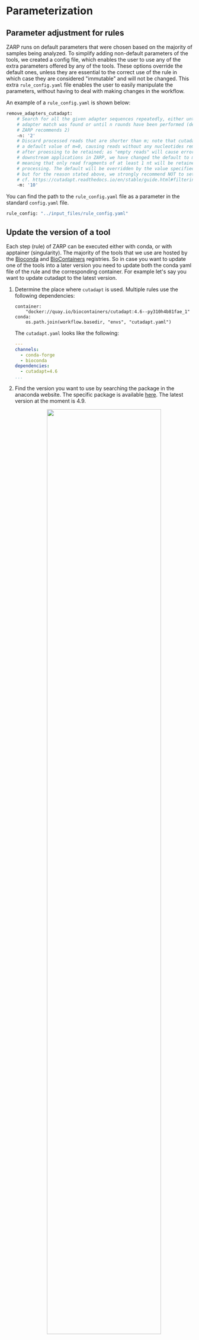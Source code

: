 # Parameterization

## Parameter adjustment for rules

ZARP runs on default parameters that were chosen based on the majority of samples being analyzed. To simplify adding non-default parameters of the tools, we created a config file, which enables the user to use any of the extra parameters offered by any of the tools. These options override the default ones, unless they are essential to the correct use of the rule in which case they are considered "immutable" and will not be changed. This extra `rule_config.yaml` file enables the user to easily manipulate the parameters, without having to deal with making changes in the workflow.

An example of a `rule_config.yaml` is shown below:

```bash
remove_adapters_cutadapt:
    # Search for all the given adapter sequences repeatedly, either until no
    # adapter match was found or until n rounds have been performed (default 1,
    # ZARP recommends 2)
    -n: '2'
    # Discard processed reads that are shorter than m; note that cutadapt uses
    # a default value of m=0, causing reads without any nucleotides remaining
    # after proessing to be retained; as "empty reads" will cause errors in
    # downstream applications in ZARP, we have changed the default to m=1,
    # meaning that only read fragments of at least 1 nt will be retained after
    # processing. The default will be overridden by the value specified here,
    # but for the reason stated above, we strongly recommend NOT to set m=0;
    # cf. https://cutadapt.readthedocs.io/en/stable/guide.html#filtering-reads
    -m: '10'
```

You can find the path to the `rule_config.yaml` file as a parameter in the standard `config.yaml` file.

```bash
rule_config: "../input_files/rule_config.yaml"
```

## Update the version of a tool

Each step (rule) of ZARP can be executed either with conda, or with apptainer (singularity). The majority of the tools that we use are hosted by the [Bioconda](https://bioconda.github.io/) and [BioContainers](https://biocontainers.pro/registry) registries. So in case you want to update one of the tools into a later version you need to update both the conda yaml file of the rule and the corresponding container. For example let's say you want to update cutadapt to the latest version.

1. Determine the place where `cutadapt` is used. Multiple rules use the following dependencies:
    ```
    container:
        "docker://quay.io/biocontainers/cutadapt:4.6--py310h4b81fae_1"
    conda:
        os.path.join(workflow.basedir, "envs", "cutadapt.yaml")
    ```

    The `cutadapt.yaml` looks like the following:
    ```yaml
    ---
    channels:
      - conda-forge
      - bioconda
    dependencies:
      - cutadapt=4.6
    ...
    ```
    
2. Find the version you want to use by searching the package in the anaconda website. The specific package is available [here](https://anaconda.org/bioconda/cutadapt). The latest version at the moment is 4.9.

    <div align="center">
        <img width="80%" src=../images/bioconda_cutadapt.png>
    </div>

3. Find the corresponding version from biocontainers. You can do that by searching something like "biocontainers cutadapt" in the [quay.io](https://quay.io/) website. Select the tags and use one of the available versions.

    <div align="center">
        <img width="80%" src=../images/biocontainers_cutadapt.png>
    </div>

4. You can replace the dependencies with the new versions.

## Update the tool resources

ZARP has been tested with many samples and we provided default parameters to allow optimal performance of the tools (e.g., a tool can run on multiple threads). Regarding the required maximum memory usage required, there is a field in the snakemake rule called resources where the maximum memory per rule can be specified using the variable mem_mb. In the case of ZARP we go one step further and use dynamic resources, which means we estimate the required memory based on the size of the input file using scaling factors that we have obtained from analysis of multiple samples. An extra dynamic modification is that if the rule fails, we allow three reruns of the rule during which we multiply the provided memory by the attempt. That means that if the rule fails, in the rerun the memory will be doubled or tripled. This is done as following:

```
resources:
    mem_mb=lambda wildcards, attempt: 4096 * attempt,
```

In some cases the pipeline might still fail. This means that you would need to alter the mem_mb used. The best solution for that is to increase the orginal memory used. In the above example increase it from `4096` MB to something higher. If the user limits the available overall memory when executing snakemake through the resources option, this overrides the per rule specifications. All of this depends on the user system having the required resources. 

Similarly in each rule the number of cores is specified via the `threads` parameter, however there is a global snakemake specification of cores, which overrides the per rule specifications and might be limiting the efficiency of the workflow.

When you submit a workflow to a HPC cluster additional parameters can be customized through `profiles`. By default under the `profiles` directory you can find different options. For example the `slurm-conda` profile is available and as the name suggests submits jobs to a slurm cluster and uses conda for the package dependencies. If you want to increase the default memory used for all the jobs, this can easily happen by altering the following line:
```
default-resources: mem_mb=1024
```
Other parameters (e.g., time) can be customized in the slurm `slurm-config.json` file.